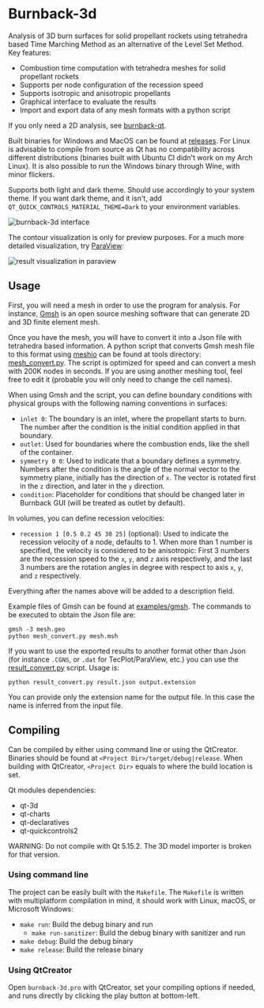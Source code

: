# Burnback-3d

Analysis of 3D burn surfaces for solid propellant rockets using tetrahedra based Time Marching Method as an alternative of the Level Set Method. Key features:

- Combustion time computation with tetrahedra meshes for solid propellant rockets
- Supports per node configuration of the recession speed
- Supports isotropic and anisotropic propellants
- Graphical interface to evaluate the results
- Import and export data of any mesh formats with a python script

If you only need a 2D analysis, see [burnback-qt](https://codeberg.org/iff/burnback-qt).

Built binaries for Windows and MacOS can be found at [releases](https://github.com/iffse/burnback-3d/releases). For Linux is advisable to compile from source as Qt has no compatibility across different distributions (binaries built with Ubuntu CI didn't work on my Arch Linux). It is also possible to run the Windows binary through Wine, with minor flickers.

Supports both light and dark theme. Should use accordingly to your system theme. If you want dark theme, and it isn't, add `QT_QUICK_CONTROLS_MATERIAL_THEME=Dark` to your environment variables.

![burnback-3d interface](img/interface.png)

The contour visualization is only for preview purposes. For a much more detailed visualization, try [ParaView](https://www.paraview.org/):

![result visualization in paraview](img/paraview.png)

## Usage

First, you will need a mesh in order to use the program for analysis. For instance, [Gmsh](https://gmsh.info/) is an open source meshing software that can generate 2D and 3D finite element mesh.

Once you have the mesh, you will have to convert it into a Json file with tetrahedra based information. A python script that converts Gmsh mesh file to this format using [meshio](https://github.com/nschloe/meshio) can be found at tools directory: [mesh_convert.py](./tools/mesh_convert.py). The script is optimized for speed and can convert a mesh with 200K nodes in seconds. If you are using another meshing tool, feel free to edit it (probable you will only need to change the cell names).

When using Gmsh and the script, you can define boundary conditions with physical groups with the following naming conventions in surfaces:

- `inlet 0`: The boundary is an inlet, where the propellant starts to burn. The number after the condition is the initial condition applied in that boundary.
- `outlet`: Used for boundaries where the combustion ends, like the shell of the container.
- `symmetry 0 0`: Used to indicate that a boundary defines a symmetry. Numbers after the condition is the angle of the normal vector to the symmetry plane, initially has the direction of `x`. The vector is rotated first in the `z` direction, and later in the `y` direction.
- `condition`: Placeholder for conditions that should be changed later in Burnback GUI (will be treated as outlet by default).

In volumes, you can define recession velocities:

- `recession 1 [0.5 0.2 45 30 25]` (optional): Used to indicate the recession velocity of a node, defaults to 1. When more than 1 number is specified, the velocity is considered to be anisotropic: First 3 numbers are the recession speed to the `x`, `y`, and `z` axis respectively, and the last 3 numbers are the rotation angles in degree with respect to axis `x`, `y`, and `z` respectively.

Everything after the names above will be added to a description field.

Example files of Gmsh can be found at [examples/gmsh](./examples/gmsh). The commands to be executed to obtain the Json file are:
```shell
gmsh -3 mesh.geo
python mesh_convert.py mesh.msh
```

If you want to use the exported results to another format other than Json (for instance `.CGNS`, or `.dat` for TecPlot/ParaView, etc.) you can use the [result_convert.py](./tools/result_convert.py) script. Usage is:
```shell
python result_convert.py result.json output.extension
```
You can provide only the extension name for the output file. In this case the name is inferred from the input file.

## Compiling

Can be compiled by either using command line or using the QtCreator. Binaries should be found at `<Project Dir>/target/debug|release`. When building with QtCreator, `<Project Dir>` equals to where the build location is set.

Qt modules dependencies:

- qt-3d
- qt-charts
- qt-declaratives
- qt-quickcontrols2

WARNING: Do not compile with Qt 5.15.2. The 3D model importer is broken for that version.

### Using command line

The project can be easily built with the `Makefile`. The `Makefile` is written with multiplatform compilation in mind, it should work with Linux, macOS, or Microsoft Windows:

- `make run`: Build the debug binary and run
	- `make run-sanitizer`: Build the debug binary with sanitizer and run
- `make debug`: Build the debug binary
- `make release`: Build the release binary

### Using QtCreator

Open `burnback-3d.pro` with QtCreator, set your compiling options if needed, and runs directly by clicking the play button at bottom-left.

